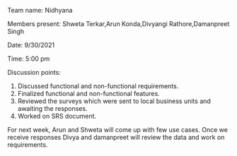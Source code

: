 Team name: Nidhyana

Members present: Shweta Terkar,Arun Konda,Divyangi Rathore,Damanpreet Singh

Date: 9/30/2021

Time: 5:00 pm

Discussion points:

1. Discussed functional and non-functional requirements.
2. Finalized functional and non-functional features.
3. Reviewed the surveys which were sent to local business units and awaiting the responses.
4. Worked on SRS document.


For next week, Arun and Shweta will come up with few use cases. Once we receive responses Divya and damanpreet will review the data and work on requirements. 
